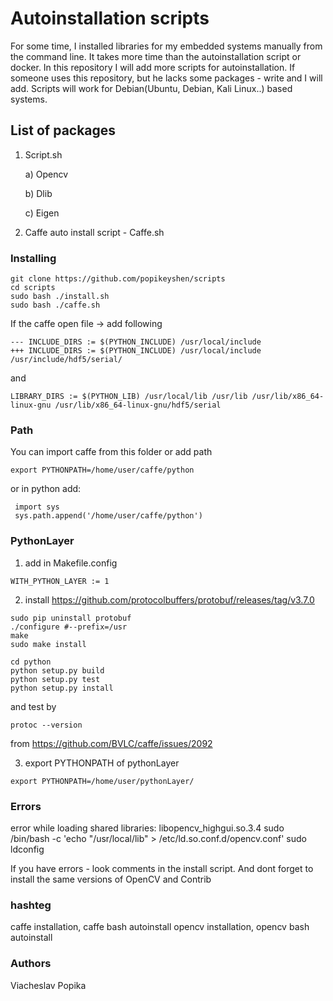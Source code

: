 # Autoinstallation scripts

For some time, I installed libraries for my embedded systems manually from the command line. It takes more time than the autoinstallation script or docker. In this repository I will add more scripts for autoinstallation. If someone uses this repository, but he lacks some packages - write and I will add. Scripts will work for Debian(Ubuntu, Debian, Kali Linux..) based systems.

## List of packages

1. Script.sh

   a) Opencv

   b) Dlib

   c) Eigen

2. Caffe auto install script - Caffe.sh

### Installing


```
git clone https://github.com/popikeyshen/scripts
cd scripts
sudo bash ./install.sh
sudo bash ./caffe.sh
```
If the caffe open file -> add following 
```
--- INCLUDE_DIRS := $(PYTHON_INCLUDE) /usr/local/include
+++ INCLUDE_DIRS := $(PYTHON_INCLUDE) /usr/local/include /usr/include/hdf5/serial/
```
and 
```
LIBRARY_DIRS := $(PYTHON_LIB) /usr/local/lib /usr/lib /usr/lib/x86_64-linux-gnu /usr/lib/x86_64-linux-gnu/hdf5/serial
```
### Path

 You can import caffe from this folder or add path
 
```
export PYTHONPATH=/home/user/caffe/python

```
 or in python add:
 
```
 import sys
 sys.path.append('/home/user/caffe/python')

```

### PythonLayer

1) add in Makefile.config
```
WITH_PYTHON_LAYER := 1 
```
2) install https://github.com/protocolbuffers/protobuf/releases/tag/v3.7.0
```
sudo pip uninstall protobuf
./configure #--prefix=/usr
make
sudo make install

cd python
python setup.py build
python setup.py test
python setup.py install
```
and test by
```
protoc --version
```

from https://github.com/BVLC/caffe/issues/2092

3) export PYTHONPATH of pythonLayer
```
export PYTHONPATH=/home/user/pythonLayer/
```

### Errors

error while loading shared libraries: libopencv_highgui.so.3.4
    sudo /bin/bash -c 'echo "/usr/local/lib" > /etc/ld.so.conf.d/opencv.conf'
    sudo ldconfig


If you have errors - look comments in the install script. And dont forget to install the same versions of OpenCV and Contrib


### hashteg 
caffe installation, caffe bash autoinstall
opencv installation, opencv bash autoinstall

### Authors

Viacheslav Popika
